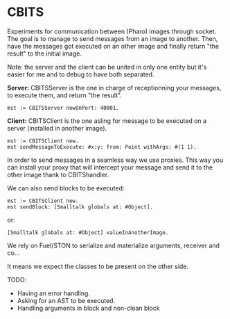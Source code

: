 # CBITS

Experiments for communication between (Pharo) images through socket.
The goal is to manage to send messages from an image to another. Then, have the messages got executed on an other image and finally return "the result" to the initial image.

Note: the server and the client can be united in only one entity but it's easier for me and to debug to have both separated.

__Server:__
CBITSServer is the one in charge of receptionning your messages, to execute them, and return "the result".

```
mst := CBITSServer newOnPort: 40001.
```
__Client:__
CBITSClient is the one asling for message to be executed on a server (installed in another image).

```
mst := CBITSClient new. 
mst sendMessageToExecute: #x:y: from: Point withArgs: #(1 1).
```
In order to send messages in a seamless way we use proxies.
This way you can install your proxy that will intercept your message and send it to the other image thank to CBITShandler.

We can also send blocks to be executed:
```
mst := CBITSClient new. 
mst sendBlock: [Smalltalk globals at: #Object].
```
or:
```
[Smalltalk globals at: #Object] valueInAnotherImage.
```


We rely on Fuel/STON to serialize and materialize arguments, receiver and co...

It means we expect the classes to be present on the other side.

TODO:

- Having an error handling.
- Asking for an AST to be executed.
- Handling arguments in block and non-clean block


